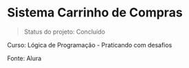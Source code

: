 <h1>Sistema Carrinho de Compras</h1>

> Status do projeto: Concluído

Curso: Lógica de Programação - Praticando com desafios

Fonte: Alura
